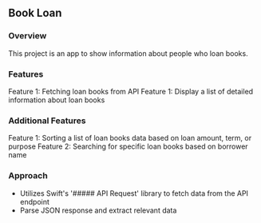 ## Book Loan

### Overview
This project is an app to show information about people who loan books.

### Features
Feature 1: Fetching loan books from API
Feature 1: Display a list of detailed information about loan books

### Additional Features
Feature 1: Sorting a list of loan books data based on loan amount, term, or purpose
Feature 2: Searching for specific loan books based on borrower name

### Approach
- Utilizes Swift's '##### API Request' library to fetch data from the API endpoint
- Parse JSON response and extract relevant data
